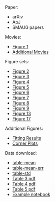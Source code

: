 Paper:
* arXiv
* ApJ
* SMAUG papers

Movies:
* [Figure 1](http://tigress-web.princeton.edu/~changgoo/TIGRESS_figures/movies/slice_all_streamlines.mp4)
* [Additional Movies](https://changgoo.github.io/tigress-wind-figureset/movies/all_movies.html)

Figure sets:
* [Figure 2](https://changgoo.github.io/tigress-wind-figureset/images/figure2.html)
* [Figure 3](https://changgoo.github.io/tigress-wind-figureset/images/figure3.html)
* [Figure 4](https://changgoo.github.io/tigress-wind-figureset/images/figure4.html)
* [Figure 5](https://changgoo.github.io/tigress-wind-figureset/images/figure5.html)
* [Figure 6](https://changgoo.github.io/tigress-wind-figureset/images/figure6.html)
* [Figure 7](https://changgoo.github.io/tigress-wind-figureset/images/figure7.html)
* [Figure 8](https://changgoo.github.io/tigress-wind-figureset/images/figure8.html)
* [Figure 9](https://changgoo.github.io/tigress-wind-figureset/images/figure9.html)
* [Figure 13](https://changgoo.github.io/tigress-wind-figureset/images/figure13.html)
* [Figure 17](https://changgoo.github.io/tigress-wind-figureset/images/figure17.html)


Additional Figures:
* [Fitting Results](https://changgoo.github.io/tigress-wind-figureset/fitting/index.html)
* [Corner Plots](https://changgoo.github.io/tigress-wind-figureset/corner/index.html)

Data download:
* [table-mean](https://changgoo.github.io/tigress-wind-figureset/tables/table-mean.ecsv)
* [table-mean-err](https://changgoo.github.io/tigress-wind-figureset/tables/table-mean-err.ecsv)
* [table-std](https://changgoo.github.io/tigress-wind-figureset/tables/table-std.ecsv)
* [Table 3 pdf](https://changgoo.github.io/tigress-wind-figureset/tables/Table3.pdf)
* [Table 4 pdf](https://changgoo.github.io/tigress-wind-figureset/tables/Table4.pdf)
* [Table 5 pdf](https://changgoo.github.io/tigress-wind-figureset/tables/Table5.pdf)
* [Example notebook](https://nbviewer.jupyter.org/urls/changgoo.github.io/tigress-wind-figureset/tables/Example_scripts.ipynb)
